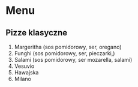# Menu

## Pizze klasyczne

1. Margeritha (sos pomidorowy, ser, oregano)
2. Funghi (sos pomidorowy, ser, pieczarki,)
3. Salami (sos pomidorowy, ser mozarella, salami)
4. Vesuvio
5. Hawajska
6. Milano
